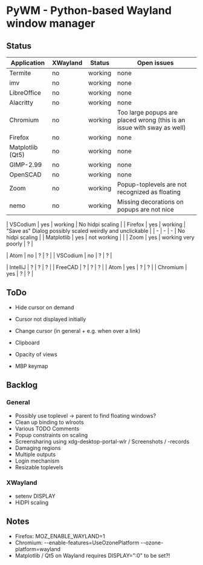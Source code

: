 # PyWM - Python-based Wayland window manager

## Status

| Application            |  XWayland | Status              | Open issues                                              |
|------------------------|-----------|---------------------|----------------------------------------------------------|
| Termite                |    no     | working             |                none                                      |
| imv                    |    no     | working             |                none                                      |
| LibreOffice            |    no     | working             |                none                                      |
| Alacritty              |    no     | working             |                none                                      |
| Chromium               |    no     | working             | Too large popups are placed wrong (this is an issue with sway as well) |
| Firefox                |    no     | working             |                none                                      |
| Matplotlib (Qt5)       |    no     | working             |                none                                      |
| GIMP-2.99              |    no     | working             |                none                                      |
| OpenSCAD               |    no     | working             |                none                                      |
| Zoom                   |    no     | working             | Popup-toplevels are not recognized as floating           |
| nemo                   |    no     | working             | Missing decorations on popups are not nice               |


| VSCodium               |    yes    | working             | No hidpi scaling                                         |
| Firefox                |    yes    | working             | "Save as" Dialog possibly scaled weirdly and unclickable |
| -                      |    -      | -                   | No hidpi scaling                                         |
| Matplotlib             |    yes    | not working         |                                                          |
| Zoom                   |    yes    | working very poorly | ?                                                        |


| Atom                   |    no     | ?                   | ?                                                        |
| VSCodium               |    no     | ?                   | ?                                                        |

| IntelliJ               |    ?      | ?                   | ?                                                        |
| FreeCAD                |    ?      | ?                   | ?                                                        |
| Atom                   |    yes    | ?                   | ?                                                        |
| Chromium               |    yes    | ?                   | ?                                                        |



## ToDo

- Hide cursor on demand
- Cursor not displayed initially
- Change cursor (in general + e.g. when over a link)

- Clipboard

- Opacity of views
- MBP keymap


## Backlog

### General

- Possibly use toplevel -> parent to find floating windows?
- Clean up binding to wlroots
- Various TODO Comments
- Popup constraints on scaling
- Screensharing using xdg-desktop-portal-wlr / Screenshots / -records
- Damaging regions
- Multiple outputs
- Login mechanism
- Resizable toplevels

### XWayland

- setenv DISPLAY
- HiDPI scaling

## Notes

- Firefox: MOZ_ENABLE_WAYLAND=1
- Chromium: --enable-features=UseOzonePlatform --ozone-platform=wayland
- Matplotlib / Qt5 on Wayland requires DISPLAY=":0" to be set?!
